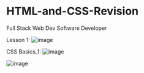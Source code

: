 # HTML-and-CSS-Revision
Full Stack Web Dev Software Developer

Lesson 1:
![image](https://github.com/Meenu00615/HTML-and-CSS-Revision/assets/149779716/af3956de-30dd-4312-a4ee-a0c7bf27708f)

CSS Basics_1:
![image](https://github.com/Meenu00615/HTML-and-CSS-Revision/assets/149779716/1e6e302f-b0d7-4589-911c-7dd466ae2a8f)

![image](https://github.com/Meenu00615/HTML-and-CSS-Revision/assets/149779716/bd225200-ab5f-4767-93a7-b07702283f80)



